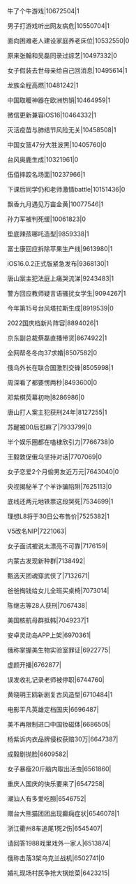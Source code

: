 牛了个牛游戏|10672504|1

男子打游戏听出网友病危|10550704|1

面向困难老人建设家庭养老床位|10532550|0

原来张翰和吴磊同录过综艺|10497332|0

女子假装去世母亲给自己回消息|10495614|1

龙族全程高燃|10481242|1

中国取暖神器在欧洲热销|10464959|1

微信更新兼容iOS16|10464332|1

灭活疫苗与肺结节风险无关|10458508|1

中国女篮47分大胜波黑|10405760|0

台风奥鹿生成|10321961|0

伍佰摔跤名场面|10237966|1

下课后同学仍和老师激情battle|10151436|0

飘香九月遇见万亩金黄|10077546|1

孙力军被判死缓|10061823|0

垫底辣孩哪吒造型|9859338|1

富士康回应拆除苹果生产线|9613980|1

iOS16.0.2正式版紧急发布|9368130|1

唐山案主犯法庭上痛哭流涕|9243483|1

警方回应教师疑言语骚扰女学生|9094267|1

今年第15号台风塔拉斯生成|8919539|0

2022国庆档新片阵容|8894026|1

京东副总裁蔡磊直播带货|8674922|1

全网帮冬冬向37求婚|8507582|0

俄乌外长在联合国激烈交锋|8505998|1

周深看了都要愣两秒|8493600|0

邓紫棋荧幕初吻|8286986|0

唐山打人案主犯获刑24年|8127255|1

苏醒被00后怼麻了|7933799|0

半个娱乐圈都在嗑棣欣引力|7766738|0

王毅敦促俄乌坚持对话|7707069|0

女子恋爱2个月偷男友近万元|7643040|0

央视揭秘羊了个羊诈骗陷阱|7625113|0

底线还两元地铁票这段哭死|7534699|1

理想L8将于30日公布售价|7525382|1

V5改名NIP|7221063|

女子面试被说太漂亮不可靠|7176159|

内蒙古发现新种群|7138492|

甄选天团魂穿武侠了|7132671|

爸爸掏钱给女儿全班买桌椅|7073014|

陈继志等28人获刑|7067438|

美国核航母群抵韩|7049237|1

安卓灵动岛APP上架|6970361|

俄称掌握美生物实验室罪证|6922775|

虚颜开播|6762877|

误发收礼记录老师被停职|6744760|

黄晓明王鸥新剧复古风造型|6710484|1

电影平凡英雄定档国庆|6696487|

美不再限制进口中国钕磁体|6686505|

杨紫诉内衣品牌侵权获赔30万|6647387|

成毅剧抛脸|6609582|

女子暴瘦20斤脑内取出活虫|6561860|

重庆人国庆的快乐要来了|6547258|

潮汕人有多爱吃朥|6546752|

赠台大熊猫团团出现癫痫症状|6546078|1

浙江衢州8车追尾1死2伤|6545407|

请回答1988戏里戏外一家人|6513874|

俄称击落3架乌克兰战机|6502741|0

婚礼现场村民争抢大锅烩菜|6423215|

